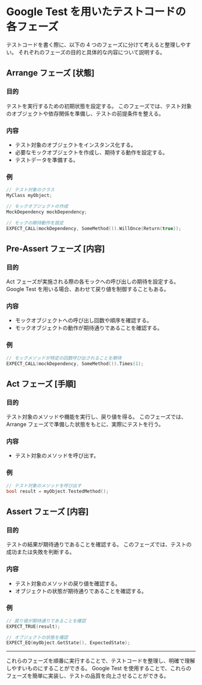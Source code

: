# Google Test を用いたテストコードの各フェーズ

テストコードを書く際に、以下の 4 つのフェーズに分けて考えると整理しやすい。
それぞれのフェーズの目的と具体的な内容について説明する。

## Arrange フェーズ [状態]

### 目的

テストを実行するための初期状態を設定する。
このフェーズでは、テスト対象のオブジェクトや依存関係を準備し、テストの前提条件を整える。

### 内容

- テスト対象のオブジェクトをインスタンス化する。
- 必要なモックオブジェクトを作成し、期待する動作を設定する。
- テストデータを準備する。

### 例

```cpp
// テスト対象のクラス
MyClass myObject;

// モックオブジェクトの作成
MockDependency mockDependency;

// モックの期待動作を設定
EXPECT_CALL(mockDependency, SomeMethod()).WillOnce(Return(true));
```

## Pre-Assert フェーズ [内容]

### 目的

Act フェーズが実施される際の各モックへの呼び出しの期待を設定する。
Google Test を用いる場合、あわせて戻り値を制御することもある。

### 内容

- モックオブジェクトへの呼び出し回数や順序を確認する。
- モックオブジェクトの動作が期待通りであることを確認する。

### 例

```cpp
// モックメソッドが特定の回数呼び出されることを期待
EXPECT_CALL(mockDependency, SomeMethod()).Times(1);
```

## Act フェーズ [手順]

### 目的

テスト対象のメソッドや機能を実行し、戻り値を得る。
このフェーズでは、Arrange フェーズで準備した状態をもとに、実際にテストを行う。

### 内容

- テスト対象のメソッドを呼び出す。

### 例

```cpp
// テスト対象のメソッドを呼び出す
bool result = myObject.TestedMethod();
```

## Assert フェーズ [内容]

### 目的

テストの結果が期待通りであることを確認する。
このフェーズでは、テストの成功または失敗を判断する。

### 内容

- テスト対象のメソッドの戻り値を確認する。
- オブジェクトの状態が期待通りであることを確認する。

### 例

```cpp
// 戻り値が期待通りであることを確認
EXPECT_TRUE(result);

// オブジェクトの状態を確認
EXPECT_EQ(myObject.GetState(), ExpectedState);
```

---

これらのフェーズを順番に実行することで、テストコードを整理し、明確で理解しやすいものにすることができる。 Google Test を使用することで、これらのフェーズを簡単に実装し、テストの品質を向上させることができる。
